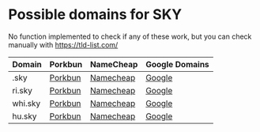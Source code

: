 # Possible domains for SKY

No function implemented to check if any of these work, but you can check manually with https://tld-list.com/

| Domain | Porkbun | NameCheap | Google Domains |
|---|---|---|---|
| .sky | [Porkbun](https://porkbun.com/checkout/search?prb=e814663da1&tlds=&idnLanguage=&search=search&q=.sky) | [Namecheap](https://www.namecheap.com/domains/registration/results/?domain=.sky) | [Google](https://domains.google.com/registrar/search?searchTerm=.sky) |
| ri.sky | [Porkbun](https://porkbun.com/checkout/search?prb=e814663da1&tlds=&idnLanguage=&search=search&q=ri.sky) | [Namecheap](https://www.namecheap.com/domains/registration/results/?domain=ri.sky) | [Google](https://domains.google.com/registrar/search?searchTerm=ri.sky) |
| whi.sky | [Porkbun](https://porkbun.com/checkout/search?prb=e814663da1&tlds=&idnLanguage=&search=search&q=whi.sky) | [Namecheap](https://www.namecheap.com/domains/registration/results/?domain=whi.sky) | [Google](https://domains.google.com/registrar/search?searchTerm=whi.sky) |
| hu.sky | [Porkbun](https://porkbun.com/checkout/search?prb=e814663da1&tlds=&idnLanguage=&search=search&q=hu.sky) | [Namecheap](https://www.namecheap.com/domains/registration/results/?domain=hu.sky) | [Google](https://domains.google.com/registrar/search?searchTerm=hu.sky) |
